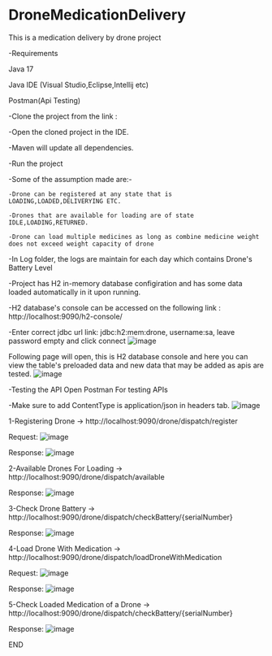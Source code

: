 # DroneMedicationDelivery
This is a medication delivery by drone project


-Requirements

  Java 17
  
  Java IDE (Visual Studio,Eclipse,Intellij etc)
  
  Postman(Api Testing)

-Clone the project from the link : 

-Open the cloned project in the IDE.

-Maven will update all dependencies.

-Run the project

-Some of the assumption made are:-
    
    -Drone can be registered at any state that is LOADING,LOADED,DELIVERYING ETC.
    
    -Drones that are available for loading are of state IDLE,LOADING,RETURNED.
    
    -Drone can load multiple medicines as long as combine medicine weight does not exceed weight capacity of drone
    
-In Log folder, the logs are maintain for each day which contains Drone's Battery Level

-Project has H2 in-memory database configiration and has some data loaded automatically in it upon running.
  
  -H2 database's console can be accessed on the following link :
                    http://localhost:9090/h2-console/
  
  -Enter correct jdbc url link: jdbc:h2:mem:drone, username:sa, leave password empty and click connect
     ![image](https://user-images.githubusercontent.com/30953824/189734258-4d7d18dd-ebe3-40d6-af60-d795de4de805.png)

Following page will open, this is H2 database console and here you can view the table's preloaded data and new data that may be added as apis are tested.
![image](https://user-images.githubusercontent.com/30953824/189734681-950db963-b426-43d7-837a-e37b5b831c37.png)


-Testing the API
  Open Postman For testing APIs

  -Make sure to add ContentType is application/json in headers tab.
  ![image](https://user-images.githubusercontent.com/30953824/189733506-23ae444b-359c-4bdd-aa15-8ed9c5266dd6.png)

  1-Registering Drone -> http://localhost:9090/drone/dispatch/register
  
  Request:
  ![image](https://user-images.githubusercontent.com/30953824/189734966-4331ece7-53d8-46e8-9828-38c6cd819390.png)
  
  Response:
  ![image](https://user-images.githubusercontent.com/30953824/189735045-31d878de-cc30-44d3-9476-f1f702c32662.png)

  2-Available Drones For Loading -> http://localhost:9090/drone/dispatch/available
  
  Response:
  ![image](https://user-images.githubusercontent.com/30953824/189735378-b68b9afd-47d0-457f-9840-c47a10d8d3c4.png)

  3-Check Drone Battery -> http://localhost:9090/drone/dispatch/checkBattery/{serialNumber}
  
  Response:
  ![image](https://user-images.githubusercontent.com/30953824/189735577-c1694b27-f022-4f90-a09e-82e9b1efd1c0.png)

  4-Load Drone With Medication -> http://localhost:9090/drone/dispatch/loadDroneWithMedication
  
  Request:
  ![image](https://user-images.githubusercontent.com/30953824/189736253-42d2b7fc-9967-4345-b881-5329ff985c87.png)
  
  Response:
  ![image](https://user-images.githubusercontent.com/30953824/189736353-f2dca11c-2bcb-421d-9418-974836ba48ff.png)

  5-Check Loaded Medication of a Drone -> http://localhost:9090/drone/dispatch/checkBattery/{serialNumber}
  
  Response:
  ![image](https://user-images.githubusercontent.com/30953824/189737119-e46701b0-783e-4573-85a1-eebc2543955a.png)

END
